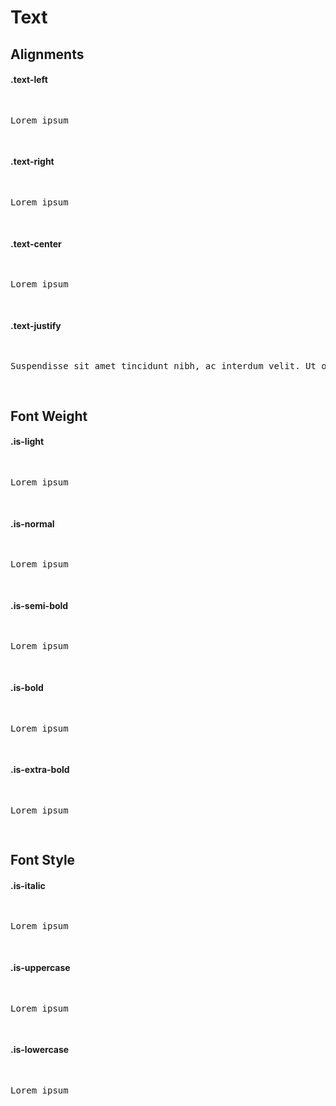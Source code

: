 # Text

## Alignments

#### .text-left

<pre class="example">
  <p class="text-left">Lorem ipsum</p>
</pre>

#### .text-right

<pre class="example">
  <p class="text-right">Lorem ipsum</p>
</pre>

#### .text-center

<pre class="example">
  <p class="text-center">Lorem ipsum</p>
</pre>

#### .text-justify

<pre class="example">
  <p class="text-justify">Suspendisse sit amet tincidunt nibh, ac interdum velit. Ut orci diam, dignissim at enim sit amet, placerat rutrum magna. Mauris consectetur nibh eget sem feugiat, sit amet congue quam laoreet. Curabitur sed massa metus.</p>
</pre>

## Font Weight

#### .is-light

<pre class="example">
  <p class="is-light">Lorem ipsum</p>
</pre>

#### .is-normal

<pre class="example">
  <p class="is-normal">Lorem ipsum</p>
</pre>

#### .is-semi-bold

<pre class="example">
  <p class="is-semi-bold">Lorem ipsum</p>
</pre>

#### .is-bold

<pre class="example">
  <p class="is-bold">Lorem ipsum</p>
</pre>

#### .is-extra-bold

<pre class="example">
  <p class="is-extra-bold">Lorem ipsum</p>
</pre>

## Font Style

#### .is-italic

<pre class="example">
  <p class="is-italic">Lorem ipsum</p>
</pre>

#### .is-uppercase

<pre class="example">
  <p class="is-uppercase">Lorem ipsum</p>
</pre>

#### .is-lowercase

<pre class="example">
  <p class="is-lowercase">Lorem ipsum</p>
</pre>
